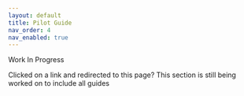 ```yaml
---
layout: default
title: Pilot Guide
nav_order: 4
nav_enabled: true
---
```


Work In Progress

Clicked on a link and redirected to this page? This section is still being worked on to include all guides